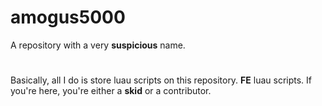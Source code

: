 # amogus5000
A repository with a very **suspicious** name.
#
Basically, all I do is store luau scripts on this repository.
**FE** luau scripts.
If you're here, you're either a **skid** or a contributor.
